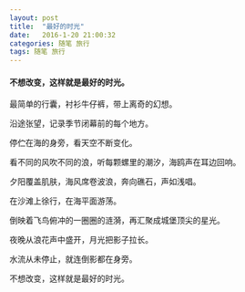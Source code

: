 ```yaml
---
layout: post
title:  "最好的时光"
date:   2016-1-20 21:00:32
categories: 随笔 旅行
tags: 随笔 旅行
---
```


#### 不想改变，这样就是最好的时光。


最简单的行囊，衬衫牛仔裤，带上离奇的幻想。


沿途张望，记录季节闭幕前的每个地方。


停伫在海的身旁，看天空不断变化。


看不同的风吹不同的浪，听每颗螺里的潮汐，海鸥声在耳边回响。


夕阳覆盖肌肤，海风席卷波浪，奔向礁石，声如浅唱。


在沙滩上徐行，在海平面游荡。


倒映着飞鸟俯冲的一圈圈的涟漪，再汇聚成城堡顶尖的星光。


夜晚从浪花声中盛开，月光把影子拉长。


水流从未停止，就连倒影都在身旁。


不想改变，这样就是最好的时光。
